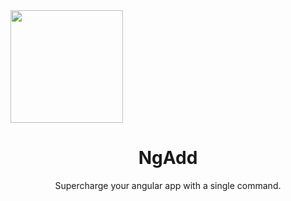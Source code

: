 <img src="https://gistcdn.githack.com/hamedbaatour/a15827d79bc1f23180d752edce3f8f5b/raw/d964e1d169c5fb4f6b7cc7f74dececc564da416c/ngadd.svg" height="180" />

<p align="center">
  <h1 align="center">NgAdd</h1>
    <p align="center">Supercharge your angular app with a single command.</p>
</p>
<div align="center">
  
